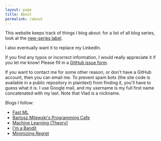 ```yaml
---
layout: page
title: About
permalink: /about
---
```


This website keeps track of things I blog about: for a list of all blog series, look at the [new-series label](/category/new-series).

I also eventually want it to replace my LinkedIn.

If you find any typos or incorrect information, I would really appreciate it if you let me know! Please fill in a [GitHub issue form](https://github.com/vlad17/vlad17.github.io/issues/new).

If you want to contact me for some other reason, or don't have a GitHub account, then you can email me. To prevent spam bots (the site code is available in a public repository in plaintext) from finding it, you'll have to guess what it is. I use Google mail, and my username is my full first name concatenated with my last. Note that Vlad is a nickname.

Blogs I follow:

* [Fast ML](http://fastml.com/)
* [Bartosz Milewski's Programming Cafe](https://bartoszmilewski.com/)
* [Machine Learning (Theory)](http://hunch.net/)
* [I'm a Bandit](https://blogs.princeton.edu/imabandit/)
* [Minimizing Regret](http://www.minimizingregret.com/)


